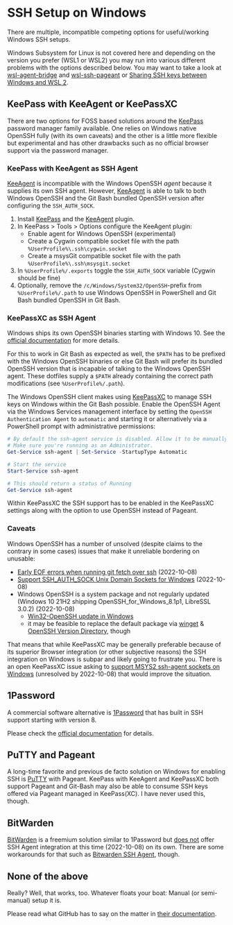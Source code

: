 # SSH Setup on Windows

There are multiple, incompatible competing options for useful/working Windows SSH setups.

Windows Subsystem for Linux is not covered here and depending on the version you prefer (WSL1 or WSL2) you may run into various different problems with the options described below. You may want to take a look at [wsl-agent-bridge](https://github.com/reynoldsbd/wsl-agent-bridge) and [wsl-ssh-pageant](https://github.com/benpye/wsl-ssh-pageant) or [Sharing SSH keys between Windows and WSL 2](https://devblogs.microsoft.com/commandline/sharing-ssh-keys-between-windows-and-wsl-2/).
## KeePass with KeeAgent or KeePassXC

There are two options for FOSS based solutions around the [KeePass](https://keepass.info) password manager family available. One relies on Windows native OpenSSH fully (with its own caveats) and the other is a little more flexible but experimental and has other drawbacks such as no official browser support via the password manager.

### KeePass with KeeAgent as SSH Agent

[KeeAgent](https://github.com/dlech/KeeAgent) is incompatible with the Windows OpenSSH _agent_ because it supplies its own SSH agent. However, [KeeAgent](https://github.com/dlech/KeeAgent) is able to talk to both Windows OpenSSH and the Git Bash bundled OpenSSH version after configuring the `SSH_AUTH_SOCK`.

1. Install [KeePass](https://keepass.info) and the [KeeAgent](https://github.com/dlech/KeeAgent) plugin.
1. In KeePass > Tools > Options configure the KeeAgent plugin:
	- Enable agent for Windows OpenSSH (experimental)
	- Create a Cygwin compatible socket file with the path `%UserProfile%\.ssh\cygwin.socket`
	- Create a msysGit compatible socket file with the path `%UserProfile%\.ssh\msysgit.socket`
1. In `%UserProfile%/.exports` toggle the `SSH_AUTH_SOCK` variable (Cygwin should be fine)
1. Optionally, remove the `/c/Windows/System32/OpenSSH`-prefix from `%UserProfile%/.path` to use Windows OpenSSH in PowerShell and Git Bash bundled OpenSSH in Git Bash.

### KeePassXC as SSH Agent

Windows ships its own OpenSSH binaries starting with Windows 10. See the [official documentation](https://docs.microsoft.com/en-us/windows-server/administration/openssh/openssh_keymanagement#user-key-generation) for more details.

For this to work in Git Bash as expected as well, the `$PATH` has to be prefixed with the Windows OpenSSH binaries or else Git Bash will prefer its bundled OpenSSH version that is incapable of talking to the Windows OpenSSH agent. These dotfiles supply a `$PATH` already containing the correct path modifications (see `%UserProfile%/.path`).

The Windows OpenSSH client makes using [KeePassXC](https://keepassxc.org) to manage SSH keys on Windows within the Git Bash possible.
Enable the OpenSSH Agent via the Windows Services management interface by setting the `OpenSSH Authentication Agent` to `automatic` and starting it or alternatively via a PowerShell prompt with administrative permissions:

```powershell
# By default the ssh-agent service is disabled. Allow it to be manually started for the next step to work.
# Make sure you're running as an Administrator.
Get-Service ssh-agent | Set-Service -StartupType Automatic

# Start the service
Start-Service ssh-agent

# This should return a status of Running
Get-Service ssh-agent
```

Within KeePassXC the SSH support has to be enabled in the KeePassXC settings along with the option to use OpenSSH instead of Pageant.

### Caveats

Windows OpenSSH has a number of unsolved (despite claims to the contrary in some cases) issues that make it unreliable bordering on unusable:

- [Early EOF errors when running git fetch over ssh](https://github.com/PowerShell/Win32-OpenSSH/issues/1322) (2022-10-08)
- [Support SSH_AUTH_SOCK Unix Domain Sockets for Windows](https://github.com/PowerShell/Win32-OpenSSH/issues/1761) (2022-10-08)
- Windows OpenSSH is a system package and not regularly updated (Windows 10 21H2 shipping OpenSSH_for_Windows_8.1p1, LibreSSL 3.0.2) (2022-10-08)
  - [Win32-OpenSSH update in Windows](https://github.com/PowerShell/Win32-OpenSSH/issues/1693)
  - it may be feasible to replace the default package via [winget](https://github.com/PowerShell/Win32-OpenSSH/issues/1896) & [OpenSSH Version Directory](https://github.com/microsoft/winget-pkgs/tree/master/manifests/m/Microsoft/OpenSSH), though

That means that while KeePassXC may be generally preferable because of its superior Browser integration (or other subjective reasons) the SSH integration on Windows is subpar and likely going to frustrate you. There is an open KeePassXC issue asking to [support MSYS2 ssh-agent sockets on Windows](https://github.com/keepassxreboot/keepassxc/issues/4681) (unresolved by 2022-10-08) that would improve the situation.

## 1Password

A commercial software alternative is [1Password](https://1password.com) that has built in SSH support starting with version 8.

Please check the [official documentation](https://developer.1password.com/docs/ssh/agent/) for details.

## PuTTY and Pageant

A long-time favorite and previous de facto solution on Windows for enabling SSH is [PuTTY](https://www.chiark.greenend.org.uk/~sgtatham/putty/) with Pageant. KeePass with KeeAgent and KeePassXC both support Pageant and Git-Bash may also be able to consume SSH keys offered via Pageant managed in KeePass(XC). I have never used this, though.

## BitWarden

[BitWarden](https://bitwarden.com) is a freemium solution similar to 1Password but [does not](https://community.bitwarden.com/t/implement-ssh-agent-protocol/833) offer SSH Agent integration at this time (2022-10-08) on its own. There are some workarounds for that such as [Bitwarden SSH Agent](https://github.com/joaojacome/bitwarden-ssh-agent), though.

## None of the above

Really? Well, that works, too. Whatever floats your boat: Manual (or semi-manual) setup it is.

Please read what GitHub has to say on the matter in [their documentation](https://docs.github.com/en/authentication/connecting-to-github-with-ssh/working-with-ssh-key-passphrases#auto-launching-ssh-agent-on-git-for-windows).
